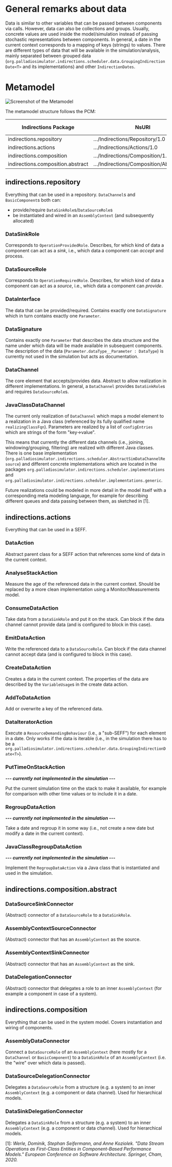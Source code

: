 # General remarks about data
Data is similar to other variables that can be passed between components via calls.
However, data can also be collections and groups.
Usually, concrete values are used inside the model/simulation instead of passing stochastic representations between components.
In general, a date in the current context corresponds to a mapping of keys (strings) to values.
There are different types of data that will be available in the simulation/analysis, mainly separated between grouped data (`org.palladiosimulator.indirections.scheduler.data.GroupingIndirectionDate<T>` and its implementations) and other `IndirectionDates`.

# Metamodel
![Screenshot of the Metamodel](metamodel-screenshot.png)

The metamodel structure follows the PCM:

| Indirections Package | NsURI | Corresponding PCM Package | NsURI |
|---|---|---|---|
| indirections.repository | …/Indirections/Repository/1.0 | pcm.repository | …/PalladioComponentModel/Repository/5.2 |
| indirections.actions | …/Indirections/Actions/1.0 | pcm.seff | …/PalladioComponentModel/SEFF/5.2 |
| indirections.composition | …/Indirections/Composition/1.0 | pcm.core.composition | …/PalladioComponentModel/Core/Composition/5.2 |
| indirections.composition.abstract | …/Indirections/Composition/Abstract/1.0 | pcm.core.composition | …/PalladioComponentModel/Core/Composition/5.2 |


## indirections.repository
Everything that can be used in a repository.
`DataChannel`s and `BasicComponent`s both can:
* provide/require `DataSinkRole`s/`DataSourceRole`s
* be instantiated and wired in an `AssemblyContext` (and subsequently allocated)

### DataSinkRole
Corresponds to `OperationProvidedRole`.
Describes, for which kind of data a component can act as a *sink*, i.e., which data a component can *accept* and process.

### DataSourceRole
Corresponds to `OperationRequiredRole`.
Describes, for which kind of data a component can act as a *source*, i.e., which data a component can *provide*.

### DataInterface
The data that can be provided/required.
Contains exactly one `DataSignature` which in turn contains exactly one  `Parameter`.

### DataSignature
Contains exactly one `Parameter` that describes the data structure and the name under which data will be made available in subsequent components.
The description of the data (`Parameter.dataType__Parameter : DataType`) is currently not used in the simulation but acts as documentation.

### DataChannel
The core element that accepts/provides data. Abstract to allow realization in different implementations.
In general, a `DataChannel` provides `DataSinkRole`s and requires `DataSourceRole`s.

### JavaClassDataChannel
The current only realization of `DataChannel` which maps a model element to a realization in a Java class (referenced by its fully qualified name `realizingClassFqn`). Parameters are realized by a list of `configEntries` which are strings of the form "key->value".

This means that currently the different data channels (i.e., joining, windowing/grouping, filtering) are realized with different Java classes. There is one base implementation (`org.palladiosimulator.indirections.scheduler.AbstractSimDataChannelResource`) and different concrete implementations which are located in the packages `org.palladiosimulator.indirections.scheduler.implementations` and `org.palladiosimulator.indirections.scheduler.implementations.generic`.

Future realizations could be modeled in more detail in the model itself with a corresponding meta modeling language, for example for describing different queues and data passing between them, as sketched in [1].

## indirections.actions
Everything that can be used in a SEFF.

### DataAction
Abstract parent class for a SEFF action that references some kind of data in the current context.

### AnalyseStackAction
Measure the age of the referenced data in the current context.
Should be replaced by a more clean implementation using a Monitor/Measurements model.

### ConsumeDataAction
Take data from a `DataSinkRole` and put it on the stack.
Can block if the data channel cannot provide data (and is configured to block in this case).

### EmitDataAction
Write the referenced data to a `DataSourceRole`.
Can block if the data channel cannot accept data (and is configured to block in this case).

### CreateDataAction
Creates a data in the current context.
The properties of the data are described by the `VariableUsage`s in the create data action.

### AddToDataAction
Add or overwrite a key of the referenced data.

### DataIteratorAction
Execute a `ResourceDemandingBehaviour` (i.e., a "sub-SEFF") for each element in a date.
Only works if the data is iterable (i.e., in the simulation there has to be a `org.palladiosimulator.indirections.scheduler.data.GroupingIndirectionDate<T>`).

### PutTimeOnStackAction
***--- currently not implemented in the simulation ---***

Put the current simulation time on the stack to make it available, for example for comparison with other time values or to include it in a date.

### RegroupDataAction
***--- currently not implemented in the simulation ---***

Take a date and regroup it in some way (i.e., not create a new date but modify a date in the current context).

### JavaClassRegroupDataAction
***--- currently not implemented in the simulation ---***

Implement the `RegroupDataAction` via a Java class that is instantiated and used in the simulation.

## indirections.composition.abstract
### DataSourceSinkConnector
(Abstract) connector of a `DataSourceRole` to a `DataSinkRole`.

### AssemblyContextSourceConnector
(Abstract) connector that has an `AssemblyContext` as the source.

### AssemblyContextSinkConnector
(Abstract) connector that has an `AssemblyContext` as the sink.

### DataDelegationConnector
(Abstract) connector that delegates a role to an inner `AssemblyContext` (for example a component in case of a system).

## indirections.composition
Everything that can be used in the system model.
Covers instantiation and wiring of components.

### AssemblyDataConnector
Connect a `DataSourceRole` of an `AssemblyContext` (here mostly for a `DataChannel` or `BasicComponent`) to a `DataSinkRole` of an `AssemblyContext` (i.e. the "wire" over which data is passed).

### DataSourceDelegationConnector
Delegates a `DataSourceRole` from a structure (e.g. a system) to an inner `AssemblyContext` (e.g. a component or data channel).
Used for hierarchical models.

### DataSinkDelegationConnector
Delegates a `DataSinkRole` from a structure (e.g. a system) to an inner `AssemblyContext` (e.g. a component or data channel).
Used for hierarchical models.


[1]: <cite>Werle, Dominik, Stephan Seifermann, and Anne Koziolek. "Data Stream Operations as First-Class Entities in Component-Based Performance Models." European Conference on Software Architecture. Springer, Cham, 2020.</cite>